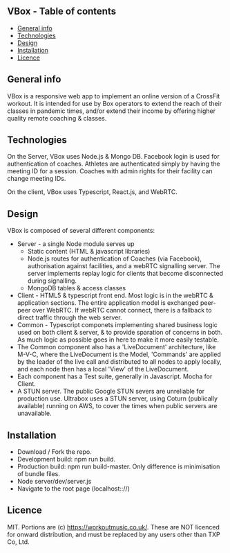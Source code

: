 ## VBox - Table of contents
* [General info](#general-info)
* [Technologies](#technologies)
* [Design](#design)
* [Installation](#installation)
* [Licence](#licence)

## General info
VBox is a responsive web app to implement an online version of a CrossFit workout. It is intended for use by Box operators to extend the reach of their classes in pandemic times, and/or extend their income by offering higher quality remote coaching & classes. 

## Technologies

On the Server, VBox uses Node.js & Mongo DB. Facebook login is used for authentication of coaches. Athletes are authenticated simply by having the meeting ID for a session. Coaches with admin rights for their facility can change meeting IDs. 

On the client, VBox uses Typescript, React.js, and WebRTC. 

## Design
VBox is composed of several different components:
* Server - a single Node module serves up 
  * Static content (HTML & javascript libraries)
  * Node.js routes for authentication of Coaches (via Facebook), authorisation against facilities, and a webRTC signalling server. The server implements replay logic for clients that become disconnected during signalling.
  * MongoDB tables & access classes
* Client - HTML5 & typescript front end. Most logic is in the webRTC & application sections. The entire application model is exchanged peer-peer over WebRTC. If webRTC cannot connect, there is a fallback to direct traffic through the web server.
* Common - Typescript componets implementing shared business logic used on both client & server, & to provide sparation of concerns in both. As much logic as possible goes in here to make it more easily testable.
* The Common component also has a 'LiveDocument' architecture, like M-V-C, where the LiveDocument is the Model, 'Commands' are applied by the leader of the live call and distributed to all nodes to apply locally, and each node then has a local 'View' of the LiveDocument. 
* Each component has a Test suite, generally in Javascript. Mocha for Client. 
* A STUN server. The public Google STUN severs are unreliable for production use. Ultrabox uses a STUN server, using Coturn (publically available) running on AWS, to cover the times when public servers are unavailable.

## Installation
* Download / Fork the repo. 
* Development build: npm run build. 
* Production build: npm run build-master. Only difference is minimisation of bundle files.
* Node server/dev/server.js
* Navigate to the root page (localhost:://)

## Licence

MIT.
Portions are (c) https://workoutmusic.co.uk/. These are NOT licenced for onward distribution, and must be replaced by any users other than TXP Co, Ltd.
